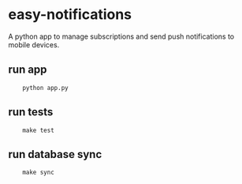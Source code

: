# easy-notifications
A python app to manage subscriptions and send push notifications to mobile devices. 

## run app
```
	python app.py
```

## run tests
```
	make test
```

## run database sync
```
    make sync
```